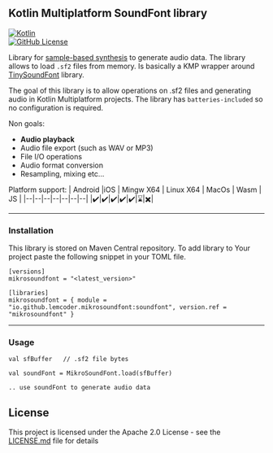 
## Kotlin Multiplatform SoundFont library
[![Kotlin](https://img.shields.io/badge/kotlin-2.1.0-blue.svg?logo=kotlin)](http://kotlinlang.org)  
[![GitHub License](https://img.shields.io/badge/license-Apache%20License%202.0-blue.svg?style=flat)](http://www.apache.org/licenses/LICENSE-2.0)

Library for [sample-based synthesis](https://en.wikipedia.org/wiki/Sample-based_synthesis "Sample-based synthesis") to generate audio data. 
The library allows to load `.sf2` files from memory. Is basically a KMP wrapper around [TinySoundFont](https://github.com/schellingb/TinySoundFont) library.

The goal of this library is to allow operations on .sf2 files and generating audio in Kotlin Multiplatform projects. 
The library has `batteries-included` so no configuration is required.

Non goals:
* <b>Audio playback</b>
* Audio file export (such as WAV or MP3)
* File I/O operations
* Audio format conversion
* Resampling, mixing etc...

Platform support:
| Android |iOS | Mingw X64 | Linux X64 | MacOs | Wasm | JS |
|--|--|--|--|--|--|--|
|:heavy_check_mark:|:heavy_check_mark:|:heavy_check_mark:|:heavy_check_mark:|:heavy_check_mark:|:hourglass:|:heavy_multiplication_x:|

___
### Installation

This library is stored on Maven Central repository. To add library to Your project paste the following snippet in your TOML file.
```
[versions]
mikrosoundfont = "<latest_version>"

[libraries]
mikrosoundfont = { module = "io.github.lemcoder.mikrosoundfont:soundfont", version.ref = "mikrosoundfont" }
```
___
### Usage
```
val sfBuffer   // .sf2 file bytes
    
val soundFont = MikroSoundFont.load(sfBuffer)

.. use soundFont to generate audio data
```

## License

This project is licensed under the Apache 2.0 License - see the [LICENSE.md](LICENSE.md) file for details
